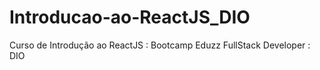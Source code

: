 # Introducao-ao-ReactJS_DIO
Curso de Introdução ao ReactJS : Bootcamp Eduzz FullStack Developer : DIO
